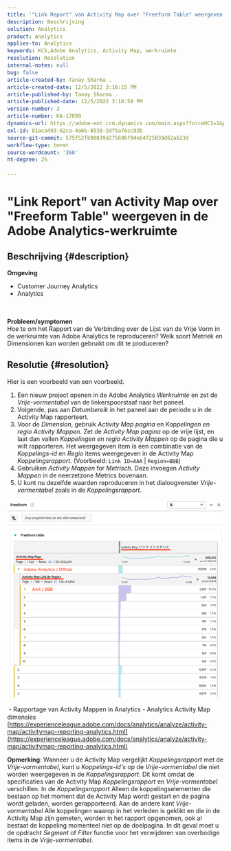 ```yaml
---
title: '"Link Report" van Activity Map over "Freeform Table" weergeven in de Adobe Analytics-werkruimte'
description: Beschrijving
solution: Analytics
product: Analytics
applies-to: Analytics
keywords: KCS,Adobe Analytics, Activity Map, werkruimte
resolution: Resolution
internal-notes: null
bug: false
article-created-by: Tanay Sharma .
article-created-date: 12/5/2022 3:16:15 PM
article-published-by: Tanay Sharma .
article-published-date: 12/5/2022 3:16:59 PM
version-number: 3
article-number: KA-17899
dynamics-url: https://adobe-ent.crm.dynamics.com/main.aspx?forceUCI=1&pagetype=entityrecord&etn=knowledgearticle&id=194460be-af74-ed11-81aa-6045bd006239
exl-id: 81aca493-62ca-4a6b-8538-2df5a76cc93b
source-git-commit: 575f52fb90839d275696f94e64f25039d62a623d
workflow-type: tm+mt
source-wordcount: '368'
ht-degree: 2%

---
```


# &quot;Link Report&quot; van Activity Map over &quot;Freeform Table&quot; weergeven in de Adobe Analytics-werkruimte

## Beschrijving {#description}

<b>Omgeving</b>
- Customer Journey Analytics
- Analytics

<br> <br><b>Probleem/symptomen</b><br>Hoe te om het Rapport van de Verbinding over de Lijst van de Vrije Vorm in de werkruimte van Adobe Analytics te reproduceren? Welk soort Metriek en Dimensionen kan worden gebruikt om dit te produceren?<br>

## Resolutie {#resolution}


Hier is een voorbeeld van een voorbeeld.

1. Een nieuw project openen in de Adobe Analytics *Werkruimte* en zet de *Vrije-vormentabel* van de linkerspoorstaaf naar het paneel.
2. Volgende, pas aan *Datumbereik* in het paneel aan de periode u in de Activity Map rapporteert.
3. Voor de *Dimension*, gebruik *Activity Map pagina* en *Koppelingen en regio Activity Mappen*. Zet de *Activity Map pagina* op de vrije lijst, en laat dan vallen *Koppelingen en regio Activity Mappen* op de pagina die u wilt rapporteren. Het weergegeven item is een combinatie van de *Koppelings-id* en *Regio* items weergegeven in de Activity Map *Koppelingsrapport*. (Voorbeeld: `Link ID=AAA` | `Region=BBB`)
4. Gebruiken *Activity Mappen* for *Metrisch*. Deze invoegen *Activity Mappen* in de neerzetzone Metrics bovenaan.
5. U kunt nu dezelfde waarden reproduceren in het dialoogvenster *Vrije-vormentabel* zoals in de *Koppelingsrapport*.


![](assets/ce099307-8f85-ec11-8d21-0022480855a4.png)

・Rapportage van Activity Mappen in Analytics - Analytics Activity Map dimensies
[https://experienceleague.adobe.com/docs/analytics/analyze/activity-map/activitymap-reporting-analytics.html](https://experienceleague.adobe.com/docs/analytics/analyze/activity-map/activitymap-reporting-analytics.html)

<b>Opmerking</b>: Wanneer u de Activity Map vergelijkt *Koppelingsrapport* met de *Vrije-vormentabel*, kunt u *Koppelings-id&#39;s* op de *Vrije-vormentabel* die niet worden weergegeven in de *Koppelingsrapport*. Dit komt omdat de specificaties van de Activity Map *Koppelingsrapport* en *Vrije-vormentabel* verschillen. In de *Koppelingsrapport* Alleen de koppelingselementen die bestaan op het moment dat de Activity Map wordt gestart en de pagina wordt geladen, worden gerapporteerd. Aan de andere kant *Vrije-vormentabel* Alle koppelingen waarop in het verleden is geklikt en die in de Activity Map zijn gemeten, worden in het rapport opgenomen, ook al bestaat de koppeling momenteel niet op de doelpagina. In dit geval moet u de opdracht *Segment* of *Filter* functie voor het verwijderen van overbodige items in de *Vrije-vormentabel*.
